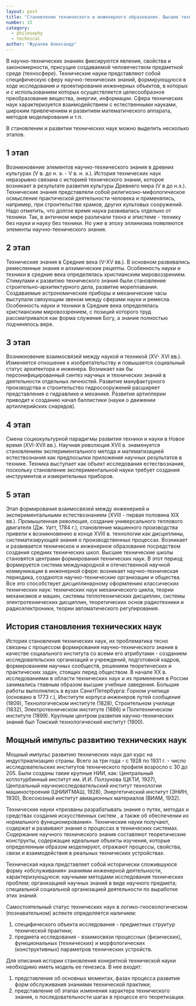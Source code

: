 ```yaml
---
layout: post
title: "Становление технического и инженерного образования. Высшие технические школы как центры формирования технических наук."
number: 15
category:
  - philosophy
  - technical
author: "Журалев Александр"
---
```


В научно-технических знаниях фиксируются явления, свойства и
закономерности, присущие создаваемой человечеством предметной среде
(техносфере). Технические науки представляют собой специфическую сферу
научно-технических знаний, формирующуюся в ходе исследования и
проектирования инженерных объектов, в которых и с использованием
которых осуществляется целесообразное преобразование вещества, энергии,
информации. Сфера технических наук характеризуется взаимодействием с
естественными науками, широким привлечением и развитием
математического аппарата, методов моделирования и т.п.

В становлении и развитии технических наук можно выделить несколько
этапов.

## 1 этап
Возникновение элементов научно-технического знания в
древних культурах (V в. до н. э. - V в. н. э.). История технических наук
неразрывно связана с историей технического знания, которое возникает в
результате развития культуры Древнего мира (V в до н.э.). Технические
знания представляли собой религиозно-мифологическое осмысление
практической деятельности человека и применялись, например, при
строительстве храмов, других культовых сооружений. Надо отметить, что
долгое время наука развивалась отдельно от техники. Так, в античном мире
различали тэхнэ и эпистеме - технику без науки и науку без техники. Но уже
в эпоху эллинизма появляются элементы научно-технического знания.

## 2 этап
Технические знания в Средние века (V-XV вв.). В основном
развивались ремесленные знания и алхимические рецепты. Особенность науки
и техники в средние века определялась христианским мировоззрением.
Стимулами к развитию технического знания были становление строительно-архитектурного дела, развитие мореплавания. Создаваемые астрономические
приборы и механические часы выступали связующим звеном между сферами
науки и ремесла. Особенность науки и техники в Средние века определялась
христианским мировоззрением, с позиций которого труд рассматривался как
форма служения Богу, а знание полностью подчинялось вере.

## 3 этап
Возникновение взаимосвязей между наукой и техникой (XV-
XVI вв.). Изменяется отношение к изобретательству и повышается
социальный статус архитектора и инженера. Возникает как бы
персонифицированный синтез научных и технических знаний в деятельности
отдельных личностей. Развитие мануфактурного производства и
строительство гидросооружений расширяет представления о гидравлике и
механике. Развитие артиллерии приводит к созданию начал баллистики (науки
о движении артиллерийских снарядов).

## 4 этап
Смена социокультурной парадигмы развития техники и науки
в Новое время (XVI-XVII вв.). Научная революция XVII в. знаменуется
становлением экспериментального метода и математизацией естествознания
как предпосылки приложения научных результатов в технике. Техника
выступает как объект исследования естествознания, поскольку становление
экспериментальной науки требует создания инструментов и измерительных
приборов.

## 5 этап
Этап формирования взаимосвязей между инженерией и
экспериментальными естествознанием (XVIII - первая половина XIX вв.).
Промышленная революция, создание универсального теплового двигателя
(Дж. Уатт, 1784 г.), становление машинного производства привели к
возникновению в конце XVIII в. технологии как дисциплины,
систематизирующей знания о производственных процессах. Возникает и
развивается техническое и инженерное образование посредством создания
средних технических школ. Высшие технические школы становятся центрами
формирования технических наук. В этот период формируется система
международной и отечественной научной коммуникации в инженерной сфере:
возникает научно-техническая периодика, создаются научно-технические
организации и общества. Все это способствует дисциплинарному оформлению
классических технических наук: технических наук механического цикла,
теории механизмов и машин, системы теплотехнических дисциплин, системы
электротехнических дисциплин, теоретических основ радиотехники и
радиоэлектроники, теории автоматического регулирования.

## История становления технических наук
История становления технических наук, их проблематика тесно
связаны с процессом формирования научно-технического знания в качестве
социального института со всеми его атрибутами - созданием
исследовательских организаций и учреждений, подготовкой кадров,
формированием научных сообществ, решением теоретических и практических
задач, стоящих перед обществом. В начале XX в. исследованиями в области
технических наук и их применения в России занимались главным образом
высшие учебные заведения. Большие работы выполнялись в вузах СанктПетербурга: Горном училище (основано в 1773 г.), Институте корпуса
инженеров путей сообщения (1809), Технологическом институте (1828),
Строительном училище (1832), Электротехническом институте (1886) и
Политехническом институте (1899). Крупным центром развития научно-технических знаний был Томский технологический институт (1900).

## Мощный импульс развитию технических наук
Мощный импульс развитию технических наук дал курс на
индустриализацию страны. Всего за три года - с 1928 по 1931 г. - число
исследовательских институтов технического профиля возросло с 30 до 205.
Были созданы такие крупные НИИ, как: Центральный котлотурбинный
институт им. И.И. Ползунова (ЦКТИ, 1927), Центральный научноисследовательский институт технологии машиностроения (ЦНИИТМАШ,
1928), Энергетический институт (ЭНИН, 1930), Всесоюзный институт
авиационных материалов (ВИАМ, 1932).

Технические науки «призваны разрабатывать знания о путях, методах и
средствах создания искусственных систем , а также об обеспечении их
нормального функционирования». Технические науки получают, содержат и
развивают знания о процессах в технических системах. Содержание научного
технического знания составляют теоретические конструкты, содержащие
идеальные объекты изучения, которые определенным образом моделируют,
отражают процессы, свойства, связи и взаимодействия в реальных
технических устройствах.

Техническая наука представляет собой исторически сложившуюся
форму «обслуживания» знаниями инженерной деятельности,
характеризующуюся: научными методами исследования технических
проблем; организацией научных знаний в виде научного предмета;
специальной социальной организацией деятельности по выработке этих
знаний.

Самостоятельный статус технических наук в логико-гносеологическом
(познавательном) аспекте определяется наличием:
1. специфического объекта исследования - предметных структур технической практики;
2. предмета исследования - взаимосвязи процессных (физических), функциональных (технических) и морфологических (конструктивных) параметров технических устройств.

Для описания истории становления конкретной технической науки необходимо иметь модель ее генезиса.
В нее входят:
1. представление об основных моментах, фазах процесса развития форм обслуживания знаниями технической практики;
2. представление об этапах изменения характера технического знания, о последовательности шагах в процессе его теоретизации.
